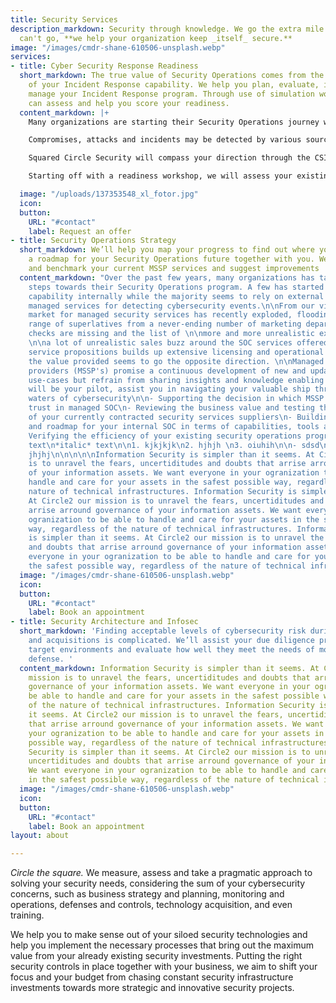 ```yaml
---
title: Security Services
description_markdown: Security through knowledge. We go the extra mile that your tools
  can't go, **we help your organization keep _itself_ secure.**
image: "/images/cmdr-shane-610506-unsplash.webp"
services:
- title: Cyber Security Response Readiness
  short_markdown: The true value of Security Operations comes from the effectiveness
    of your Incident Response capability. We help you plan, evaluate, improve and
    manage your Incident Response program. Through use of simulation workshops we
    can assess and help you score your readiness.
  content_markdown: |+
    Many organizations are starting their Security Operations journey with a strict focus on monitoring and detection but few have acquired an appropriate capability to react and respond to the cybersecurity incidents.

    Compromises, attacks and incidents may be detected by various sources, such as the internal IT help desk, your infra team or a hosting service provider – but what are your plan when the things get serious? You cannot rely on external IT service providers to manage your security incidents and you should act differently from your IT incident process.

    Squared Circle Security will compass your direction through the CSIR landscape and assist you in establishing an incident response plan with corresponding processes, tools, training and management.

    Starting off with a readiness workshop, we will assess your existing preparations and capabilities by scoring the levels in our incident response maturity model.

  image: "/uploads/137353548_xl_fotor.jpg"
  icon: 
  button:
    URL: "#contact"
    label: Request an offer
- title: Security Operations Strategy
  short_markdown: We’ll help you map your progress to find out where you are and build
    a roadmap for your Security Operations future together with you. We can also assess
    and benchmark your current MSSP services and suggest improvements
  content_markdown: "Over the past few years, many organizations has taken the first
    steps towards their Security Operations program. A few has started to build the
    capability internally while the majority seems to rely on external parties providing
    managed services for detecting cybersecurity events.\n\nFrom our viewpoint, the
    market for managed security services has recently exploded, flooding an ever-growing
    range of superlatives from a never-ending number of marketing departments.\n\nReality
    checks are missing and the list of \n\nmore and more unrealistic expectations
    \n\na lot of unrealistic sales buzz around the SOC services offered \n\nexpectations\n\n\nSIEM-centric
    service propositions builds up extensive licensing and operational costs, while
    the value provided seems to go the opposite direction. \n\nManaged security service
    providers (MSSP's) promise a continuous development of new and updated security
    use-cases but refrain from sharing insights and knowledge enabling their customers\n\nWe
    will be your pilot, assist you in navigating your valuable ship through the rough
    waters of cybersecurity\n\n- Supporting the decision in which MSSP to put your
    trust in managed SOC\n- Reviewing the business value and testing the actual delivery
    of your currently contracted security services suppliers\n- Building the strategy
    and roadmap for your internal SOC in terms of capabilities, tools and organization\n-
    Verifying the efficiency of your existing security operations program\n\n\n---\n\n\n**bold**
    text\n*italic* text\n\n1. kjkjkjk\n2. hjhjh \n3. oiuhih\n\n- sdsd\n- sdsds\n-
    jhjhj\n\n\n\n\nInformation Security is simpler than it seems. At Circle2 our mission
    is to unravel the fears, uncertiditudes and doubts that arrise arround governance
    of your information assets. We want everyone in your ogranization to be able to
    handle and care for your assets in the safest possible way, regardless of the
    nature of technical infrastructures. Information Security is simpler than it seems.
    At Circle2 our mission is to unravel the fears, uncertiditudes and doubts that
    arrise arround governance of your information assets. We want everyone in your
    ogranization to be able to handle and care for your assets in the safest possible
    way, regardless of the nature of technical infrastructures. Information Security
    is simpler than it seems. At Circle2 our mission is to unravel the fears, uncertiditudes
    and doubts that arrise arround governance of your information assets. We want
    everyone in your ogranization to be able to handle and care for your assets in
    the safest possible way, regardless of the nature of technical infrastructures."
  image: "/images/cmdr-shane-610506-unsplash.webp"
  icon: 
  button:
    URL: "#contact"
    label: Book an appointment
- title: Security Architecture and Infosec
  short_markdown: 'Finding acceptable levels of cybersecurity risk during mergers
    and acquisitions is complicated. We’ll assist your due diligence process by assessing
    target environments and evaluate how well they meet the needs of modern cybersecurity
    defense. '
  content_markdown: Information Security is simpler than it seems. At Circle2 our
    mission is to unravel the fears, uncertiditudes and doubts that arrise arround
    governance of your information assets. We want everyone in your ogranization to
    be able to handle and care for your assets in the safest possible way, regardless
    of the nature of technical infrastructures. Information Security is simpler than
    it seems. At Circle2 our mission is to unravel the fears, uncertiditudes and doubts
    that arrise arround governance of your information assets. We want everyone in
    your ogranization to be able to handle and care for your assets in the safest
    possible way, regardless of the nature of technical infrastructures. Information
    Security is simpler than it seems. At Circle2 our mission is to unravel the fears,
    uncertiditudes and doubts that arrise arround governance of your information assets.
    We want everyone in your ogranization to be able to handle and care for your assets
    in the safest possible way, regardless of the nature of technical infrastructures.
  image: "/images/cmdr-shane-610506-unsplash.webp"
  icon: 
  button:
    URL: "#contact"
    label: Book an appointment
layout: about

---
```

_Circle the square._ We measure, assess and take a pragmatic approach to solving your security needs, considering the sum of your cybersecurity concerns, such as business strategy and planning, monitoring and operations, defenses and controls, technology acquisition, and even training.

We help you to make sense out of your siloed security technologies and help you implement the necessary processes that bring out the maximum value from your already existing security investments. Putting the right security controls in place together with your business, we aim to shift your focus and your budget from chasing constant security infrastructure investments towards more strategic and innovative security projects.